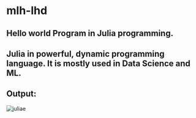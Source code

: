 # mlh-lhd
## Hello world Program in Julia programming.
## Julia in powerful, dynamic programming language. It is mostly used in Data Science and ML.
## Output:
![juliae](https://user-images.githubusercontent.com/40575397/104133900-6cd04180-53ac-11eb-8e01-d1094b0cf8f3.PNG)
